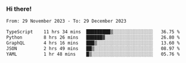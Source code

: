 ### Hi there!

<!--START_SECTION:waka-->

```txt
From: 29 November 2023 - To: 29 December 2023

TypeScript    11 hrs 34 mins  █████████▒░░░░░░░░░░░░░░░   36.75 %
Python        8 hrs 26 mins   ██████▓░░░░░░░░░░░░░░░░░░   26.80 %
GraphQL       4 hrs 16 mins   ███▒░░░░░░░░░░░░░░░░░░░░░   13.60 %
JSON          2 hrs 49 mins   ██▒░░░░░░░░░░░░░░░░░░░░░░   08.97 %
YAML          1 hr 48 mins    █▒░░░░░░░░░░░░░░░░░░░░░░░   05.76 %
```

<!--END_SECTION:waka-->
